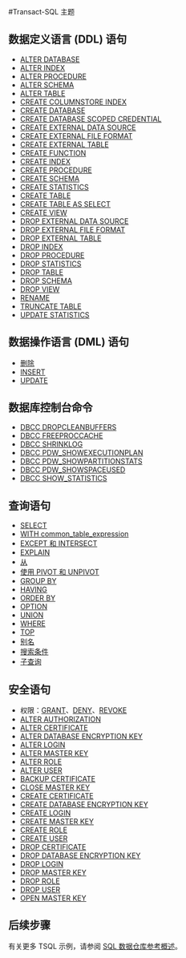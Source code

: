 <properties
   pageTitle="SQL 数据仓库 Transact-SQL 参考 | Azure"
   description="SQL 数据仓库使用的 Transact-SQL 主题参考内容的链接。"
   services="sql-data-warehouse"
   documentationCenter="NA"
   authors="barbkess"
   manager="barbkess"
   editor=""/>

<tags
   ms.service="sql-data-warehouse"
   ms.devlang="NA"
   ms.topic="article"
   ms.tgt_pltfrm="NA"
   ms.workload="data-services"
   ms.date="10/31/2016"
   wacn.date="12/19/2016"
   ms.author="barbkess;sonyama"/>  


#Transact-SQL 主题

## 数据定义语言 (DDL) 语句

- [ALTER DATABASE](https://msdn.microsoft.com/zh-cn/library/mt204042.aspx)
- [ALTER INDEX](https://msdn.microsoft.com/zh-cn/library/ms188388.aspx)
- [ALTER PROCEDURE](https://msdn.microsoft.com/zh-cn/library/ms189762.aspx)
- [ALTER SCHEMA](https://msdn.microsoft.com/zh-cn/library/ms173423.aspx)
- [ALTER TABLE](https://msdn.microsoft.com/zh-cn/library/ms190273.aspx)
- [CREATE COLUMNSTORE INDEX](https://msdn.microsoft.com/zh-cn/library/gg492153.aspx)
- [CREATE DATABASE](https://msdn.microsoft.com/zh-cn/library/mt204021.aspx)
- [CREATE DATABASE SCOPED CREDENTIAL](https://msdn.microsoft.com/zh-cn/library/mt270260.aspx)
- [CREATE EXTERNAL DATA SOURCE](https://msdn.microsoft.com/zh-cn/library/dn935022.aspx)
- [CREATE EXTERNAL FILE FORMAT](https://msdn.microsoft.com/zh-cn/library/dn935026.aspx)
- [CREATE EXTERNAL TABLE](https://msdn.microsoft.com/zh-cn/library/dn935021.aspx)
- [CREATE FUNCTION](https://msdn.microsoft.com/zh-cn/library/mt203952.aspx)
- [CREATE INDEX](https://msdn.microsoft.com/zh-cn/library/ms188783.aspx)
- [CREATE PROCEDURE](https://msdn.microsoft.com/zh-cn/library/ms187926.aspx)
- [CREATE SCHEMA](https://msdn.microsoft.com/zh-cn/library/ms189462.aspx)
- [CREATE STATISTICS](https://msdn.microsoft.com/zh-cn/library/ms188038.aspx)
- [CREATE TABLE](https://msdn.microsoft.com/zh-cn/library/mt203953.aspx)
- [CREATE TABLE AS SELECT](https://msdn.microsoft.com/zh-cn/library/mt204041.aspx)
- [CREATE VIEW](https://msdn.microsoft.com/zh-cn/library/ms187956.aspx)
- [DROP EXTERNAL DATA SOURCE](https://msdn.microsoft.com/zh-cn/library/mt146367.aspx)
- [DROP EXTERNAL FILE FORMAT](https://msdn.microsoft.com/zh-cn/library/mt146379.aspx)
- [DROP EXTERNAL TABLE](https://msdn.microsoft.com/zh-cn/library/mt130698.aspx)
- [DROP INDEX](https://msdn.microsoft.com/zh-cn/library/ms176118.aspx)
- [DROP PROCEDURE](https://msdn.microsoft.com/zh-cn/library/ms174969.aspx)
- [DROP STATISTICS](https://msdn.microsoft.com/zh-cn/library/ms175075.aspx)
- [DROP TABLE](https://msdn.microsoft.com/zh-cn/library/ms173790.aspx)
- [DROP SCHEMA](https://msdn.microsoft.com/zh-cn/library/ms186751.aspx)
- [DROP VIEW](https://msdn.microsoft.com/zh-cn/library/ms173492.aspx)
- [RENAME](https://msdn.microsoft.com/zh-cn/library/mt631611.aspx)
- [TRUNCATE TABLE](https://msdn.microsoft.com/zh-cn/library/ms177570.aspx)
- [UPDATE STATISTICS](https://msdn.microsoft.com/zh-cn/library/ms187348.aspx)

## 数据操作语言 (DML) 语句

- [删除](https://msdn.microsoft.com/zh-cn/library/ms189835.aspx)
- [INSERT](https://msdn.microsoft.com/zh-cn/library/ms174335.aspx)
- [UPDATE](https://msdn.microsoft.com/zh-cn/library/ms177523.aspx)

## 数据库控制台命令

- [DBCC DROPCLEANBUFFERS](https://msdn.microsoft.com/zh-cn/library/ms187762.aspx)
- [DBCC FREEPROCCACHE](https://msdn.microsoft.com/zh-cn/library/mt204018.aspx)
- [DBCC SHRINKLOG](https://msdn.microsoft.com/zh-cn/library/mt204020.aspx)
- [DBCC PDW_SHOWEXECUTIONPLAN](https://msdn.microsoft.com/zh-cn/library/mt204017.aspx)
- [DBCC PDW_SHOWPARTITIONSTATS](https://msdn.microsoft.com/zh-cn/library/mt204013.aspx)
- [DBCC PDW_SHOWSPACEUSED](https://msdn.microsoft.com/zh-cn/library/mt204028.aspx)
- [DBCC SHOW_STATISTICS](https://msdn.microsoft.com/zh-cn/library/mt204043.aspx)

## 查询语句

- [SELECT](https://msdn.microsoft.com/zh-cn/library/ms189499.aspx)
- [WITH common\_table\_expression](https://msdn.microsoft.com/zh-cn/library/ms175972.aspx)
- [EXCEPT 和 INTERSECT](https://msdn.microsoft.com/zh-cn/library/ms188055.aspx)
- [EXPLAIN](https://msdn.microsoft.com/zh-cn/library/mt631615.aspx)
- [从](https://msdn.microsoft.com/zh-cn/library/ms177634.aspx)
- [使用 PIVOT 和 UNPIVOT](https://msdn.microsoft.com/zh-cn/library/ms177410.aspx)
- [GROUP BY](https://msdn.microsoft.com/zh-cn/library/ms177673.aspx)
- [HAVING](https://msdn.microsoft.com/zh-cn/library/ms180199.aspx)
- [ORDER BY](https://msdn.microsoft.com/zh-cn/library/ms188385.aspx)
- [OPTION](https://msdn.microsoft.com/zh-cn/library/ms190322.aspx)
- [UNION](https://msdn.microsoft.com/zh-cn/library/ms180026.aspx)
- [WHERE](https://msdn.microsoft.com/zh-cn/library/ms188047.aspx)
- [TOP](https://msdn.microsoft.com/zh-cn/library/ms189463.aspx)
- [别名](https://msdn.microsoft.com/zh-cn/library/mt631614.aspx)
- [搜索条件](https://msdn.microsoft.com/zh-cn/library/ms173545.aspx)
- [子查询](https://msdn.microsoft.com/zh-cn/library/mt631613.aspx)

## 安全语句

- 权限：[GRANT](https://msdn.microsoft.com/zh-cn/library/ms187965.aspx)、[DENY](https://msdn.microsoft.com/zh-cn/library/ms188338.aspx)、[REVOKE](https://msdn.microsoft.com/zh-cn/library/ms187728.aspx)
- [ALTER AUTHORIZATION](https://msdn.microsoft.com/zh-cn/library/ms187359.aspx)
- [ALTER CERTIFICATE](https://msdn.microsoft.com/zh-cn/library/ms189511.aspx)
- [ALTER DATABASE ENCRYPTION KEY](https://msdn.microsoft.com/zh-cn/library/bb630389.aspx)
- [ALTER LOGIN](https://msdn.microsoft.com/zh-cn/library/ms189828.aspx)
- [ALTER MASTER KEY](https://msdn.microsoft.com/zh-cn/library/ms186937.aspx)
- [ALTER ROLE](https://msdn.microsoft.com/zh-cn/library/ms189775.aspx)
- [ALTER USER](https://msdn.microsoft.com/zh-cn/library/ms176060.aspx)
- [BACKUP CERTIFICATE](https://msdn.microsoft.com/zh-cn/library/ms178578.aspx)
- [CLOSE MASTER KEY](https://msdn.microsoft.com/zh-cn/library/ms188387.aspx)
- [CREATE CERTIFICATE](https://msdn.microsoft.com/zh-cn/library/ms187798.aspx)
- [CREATE DATABASE ENCRYPTION KEY](https://msdn.microsoft.com/zh-cn/library/bb677241.aspx)
- [CREATE LOGIN](https://msdn.microsoft.com/zh-cn/library/ms189751.aspx)
- [CREATE MASTER KEY](https://msdn.microsoft.com/zh-cn/library/ms174382.aspx)
- [CREATE ROLE](https://msdn.microsoft.com/zh-cn/library/ms187936.aspx)
- [CREATE USER](https://msdn.microsoft.com/zh-cn/library/ms173463.aspx)
- [DROP CERTIFICATE](https://msdn.microsoft.com/zh-cn/library/ms179906.aspx)
- [DROP DATABASE ENCRYPTION KEY](https://msdn.microsoft.com/zh-cn/library/bb630256.aspx)
- [DROP LOGIN](https://msdn.microsoft.com/zh-cn/library/ms188012.aspx)
- [DROP MASTER KEY](https://msdn.microsoft.com/zh-cn/library/ms180071.aspx)
- [DROP ROLE](https://msdn.microsoft.com/zh-cn/library/ms174988.aspx)
- [DROP USER](https://msdn.microsoft.com/zh-cn/library/ms189438.aspx)
- [OPEN MASTER KEY](https://msdn.microsoft.com/zh-cn/library/ms174433.aspx)


## 后续步骤
有关更多 TSQL 示例，请参阅 [SQL 数据仓库参考概述][]。

<!--Image references-->


<!--Article references-->
[SQL 数据仓库参考概述]: /documentation/articles/sql-data-warehouse-overview-reference/

<!--MSDN references-->


<!--Other Web references-->

<!---HONumber=Mooncake_1212_2016-->